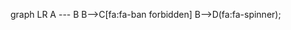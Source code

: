    graph LR 
            A --- B 
            B-->C[fa:fa-ban forbidden] 
            B-->D(fa:fa-spinner);